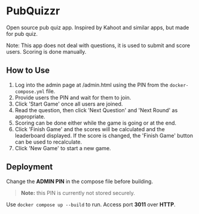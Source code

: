# PubQuizzr
Open source pub quiz app. Inspired by Kahoot and similar apps, but made for pub quiz. 

Note: This app does not deal with questions, it is used to submit and score users. Scoring is done manually.

## How to Use
1. Log into the admin page at /admin.html using the PIN from the ``docker-compose.yml`` file.
2. Provide users the PIN and wait for them to join.
3. Click 'Start Game' once all users are joined.
4. Read the question, then click 'Next Question' and 'Next Round' as appropriate.
5. Scoring can be done either while the game is going or at the end.
6. Click 'Finish Game' and the scores will be calculated and the leaderboard displayed. If the score is changed, the 'Finish Game' button can be used to recalculate.
7. Click 'New Game' to start a new game.

## Deployment
Change the __ADMIN PIN__ in the compose file before building. 
> __Note:__ this PIN is currently not stored securely.

Use ``docker compose up --build`` to run. Access port __3011__ over __HTTP__.